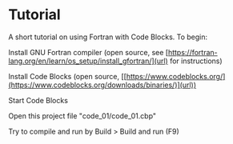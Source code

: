 # Tutorial
A short tutorial on using Fortran with Code Blocks. To begin:

Install GNU Fortran compiler (open source, see [https://fortran-lang.org/en/learn/os_setup/install_gfortran/](url) for instructions)

Install Code Blocks (open source, [[https://www.codeblocks.org/](https://www.codeblocks.org/downloads/binaries/)](url))

Start Code Blocks

Open this project file "code_01/code_01.cbp"

Try to compile and run by Build > Build and run (F9)
